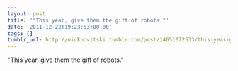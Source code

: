 ```yaml
---
layout: post
title: '"This year, give them the gift of robots."'
date: '2011-12-22T19:23:53+00:00'
tags: []
tumblr_url: http://nicknovitski.tumblr.com/post/14651072533/this-year-give-them-the-gift-of-robots
---
```

"This year, give them the gift of robots."
